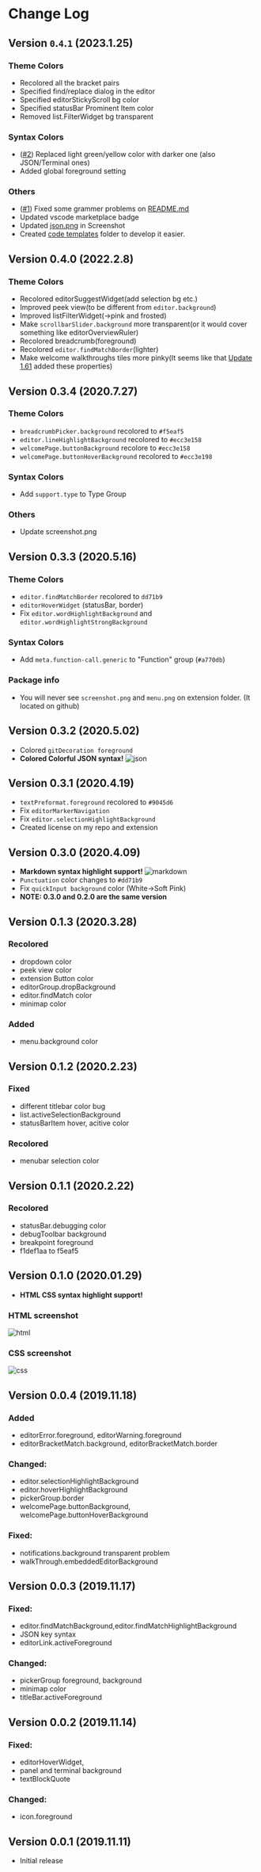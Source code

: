 # Change Log
## Version `0`.`4`.`1` (2023.1.25)
### Theme Colors
- Recolored all the bracket pairs
- Specified find/replace dialog in the editor
- Specified editorStickyScroll bg color
- Specified statusBar Prominent Item color
- Removed list.FilterWidget bg transparent

### Syntax Colors
- ([#2](https://github.com/huacat1017/huacat.pink-theme/issues/2)) Replaced light green/yellow color with darker one (also JSON/Terminal ones)
- Added global foreground setting

### Others
- ([#1](https://github.com/huacat1017/huacat.pink-theme/pull/1)) Fixed some grammer problems on [README.md](https://github.com/huacat1017/huacat.pink-theme/pull/1/files)
- Updated vscode marketplace badge
- Updated [json.png](https://github.com/huacat1017/huacat.pink-theme/blob/master/syntax/json.png) in Screenshot
- Created [code templates](https://github.com/huacat1017/huacat.pink-theme/tree/master/syntax/code%20templates) folder to develop it easier.

## Version 0.4.0 (2022.2.8)
### Theme Colors
- Recolored editorSuggestWidget(add selection bg etc.)
- Improved peek view(to be different from `editor.background`)
- Improved listFilterWidget(->pink and frosted)
- Make `scrollbarSlider.background` more transparent(or it would cover something like editorOverviewRuler)
- Recolored breadcrumb(foreground)
- Recolored `editor.findMatchBorder`(lighter)
- Make welcome walkthroughs tiles more pinky(It seems like that [Update 1.61](https://code.visualstudio.com/updates/v1_61) added these properties)

## Version 0.3.4 (2020.7.27)
### Theme Colors
- `breadcrumbPicker.background` recolored to `#f5eaf5`
- `editor.lineHighlightBackground` recolored to `#ecc3e158`
- `welcomePage.buttonBackground` recolore to `#ecc3e158`
- `welcomePage.buttonHoverBackground` recolored to `#ecc3e198`

### Syntax Colors
- Add `support.type` to Type Group

### Others
- Update screenshot.png

## Version 0.3.3 (2020.5.16)
### Theme Colors
- `editor.findMatchBorder` recolored to `dd71b9`
- `editorHoverWidget` (statusBar, border)
- Fix `editor.wordHighlightBackground` and `editor.wordHighlightStrongBackground`

### Syntax Colors
- Add `meta.function-call.generic` to "Function" group (`#a770db`)

### Package info
- You will never see `screenshot.png` and `menu.png` on extension folder. 
(It located on github)


## Version 0.3.2 (2020.5.02)
- Colored `gitDecoration foreground`
- **Colored Colorful JSON syntax!**
![json](https://github.com/huacat1017/huacat.pink-theme-0.0.1/raw/master/syntax/json.png)

## Version 0.3.1 (2020.4.19)
- `textPreformat.foreground` recolored to `#9045d6`
- Fix `editorMarkerNavigation`
- Fix `editor.selectionHighlightBackground`
- Created license on my repo and extension

## Version 0.3.0 (2020.4.09)
- **Markdown syntax highlight support!**
![markdown](https://github.com/huacat1017/huacat.pink-theme-0.0.1/raw/master/syntax/markdown.png)
- `Punctuation` color changes to `#dd71b9`
- Fix `quickInput background` color (White->Soft Pink)
- **NOTE: 0.3.0 and 0.2.0 are the same version**

## Version 0.1.3 (2020.3.28)
### Recolored
  - dropdown color
  - peek view color
  - extension Button color
  - editorGroup.dropBackground
  - editor.findMatch color
  - minimap color

### Added
  - menu.background color

## Version 0.1.2 (2020.2.23)
### Fixed
  - different titlebar color bug
  - list.activeSelectionBackground
  - statusBarItem hover, acitive color

### Recolored
  - menubar selection color

## Version 0.1.1 (2020.2.22)
### Recolored
  - statusBar.debugging color
  - debugToolbar background
  - breakpoint foreground
  - f1def1aa to f5eaf5
  

## Version 0.1.0 (2020.01.29)
  - **HTML CSS syntax highlight support!**
  ### HTML screenshot
  ![html](https://github.com/huacat1017/huacat.pink-theme-0.0.1/raw/master/syntax/html.png)
  ### CSS screenshot
  ![css](https://github.com/huacat1017/huacat.pink-theme-0.0.1/raw/master/syntax/css.png)

## Version 0.0.4 (2019.11.18)
### Added
  - editorError.foreground, editorWarning.foreground
  - editorBracketMatch.background, editorBracketMatch.border

### Changed: 
  - editor.selectionHighlightBackground
  - editor.hoverHighlightBackground
  - pickerGroup.border
  - welcomePage.buttonBackground,
  welcomePage.buttonHoverBackground

### Fixed:
  - notifications.background transparent problem
  - walkThrough.embeddedEditorBackground

## Version 0.0.3 (2019.11.17)
### Fixed:
  - editor.findMatchBackground,editor.findMatchHighlightBackground
  - JSON key syntax
  - editorLink.activeForeground

### Changed:
  - pickerGroup foreground, background
  - minimap color
  - titleBar.activeForeground

## Version 0.0.2 (2019.11.14)

### Fixed:
  - editorHoverWidget, 
  - panel and terminal background
  - textBlockQuote

### Changed:
  - icon.foreground

## Version 0.0.1 (2019.11.11)
- Initial release